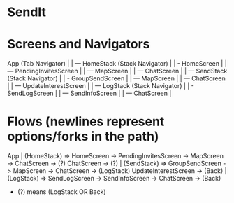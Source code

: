 # SendIt

# Screens and Navigators
App (Tab Navigator)
|
| — HomeStack (Stack Navigator)
| | - HomeScreen
| | — PendingInvitesScreen
| | — MapScreen
| | — ChatScreen
|
| — SendStack (Stack Navigator)
| | - GroupSendScreen
| | — MapScreen
| | — ChatScreen
| | — UpdateInterestScreen
|
| — LogStack (Stack Navigator)
| | - SendLogScreen
| | — SendInfoScreen
| | — ChatScreen
|

# Flows (newlines represent options/forks in the path)
App
| (HomeStack) => HomeScreen -> PendingInvitesScreen ->
                                            MapScreen -> ChatScreen -> (?)
                                            ChatScreen -> (?)
| (SendStack) => GroupSendScreen ->
                                MapScreen -> ChatScreen -> (LogStack)
                                UpdateInterestScreen -> (Back)
| (LogStack) => SendLogScreen -> SendInfoScreen -> ChatScreen -> (Back)

* (?) means (LogStack OR Back)